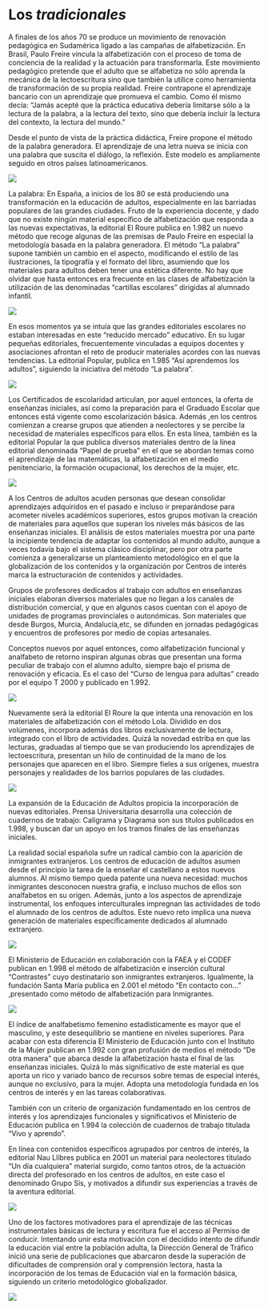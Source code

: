 # Los _tradicionales_

A finales de los años 70 se produce un movimiento de renovación pedagógica en Sudamérica ligado a las campañas de alfabetización. En Brasil, Paulo Freire vincula la alfabetización con el proceso de toma de conciencia de la realidad y la actuación para transformarla. Este movimiento pedagógico pretende que el adulto que se alfabetiza no sólo aprenda la mecánica de la lectoescritura sino que también la utilice como herramienta de transformación de su propia realidad. Freire contrapone el aprendizaje bancario con un aprendizaje que promueva el cambio. Como él mismo decía: “Jamás acepté que la práctica educativa debería limitarse sólo a la lectura de la palabra, a la lectura del texto, sino que debería incluir la lectura del contexto, la lectura del mundo.”

Desde el punto de vista de la práctica didáctica, Freire propone el método de la palabra generadora. El aprendizaje de una letra nueva se inicia con una palabra que suscita el diálogo, la reflexión. Este modelo es ampliamente seguido en otros países latinoamericanos.

![](img/nuestra_trinchera.jpg)

La palabra: En España, a inicios de los 80 se está produciendo una transformación en la educación de adultos, especialmente en las barriadas populares de las grandes ciudades. Fruto de la experiencia docente, y dado que no existe ningún material específico de alfabetización que responda a las nuevas expectativas, la editorial El Roure publica en 1.982 un nuevo método que recoge algunas de las premisas de Paulo Freire en especial la metodología basada en la palabra generadora.  El método “La palabra” supone también un cambio en el aspecto, modificando el estilo de las ilustraciones, la tipografía y el formato del libro, asumiendo que los materiales para adultos deben tener una estética diferente. No hay que olvidar que hasta entonces era frecuente en las clases de alfabetización  la utilización de las denominadas “cartillas escolares” dirigidas al alumnado infantil.

![](img/eltres.jpg)

En esos momentos ya se intuía que las grandes editoriales escolares no estaban interesadas en este “reducido mercado” educativo. En su lugar pequeñas editoriales, frecuentemente vinculadas a equipos docentes y asociaciones afrontan el reto de producir materiales acordes con las nuevas tendencias. La editorial Popular, publica en 1.985 “Así aprendemos los adultos”, siguiendo la iniciativa del método “La palabra”.

![](img/asi_aprendemos.jpg)

Los Certificados de escolaridad articulan, por aquel entonces,  la oferta de enseñanzas iniciales, así como la preparación para el Graduado Escolar que entonces está vigente como escolarización básica. Además ,en los centros comienzan a crearse grupos que  atienden a neolectores y se percibe la necesidad de materiales específicos para ellos. En esta línea, también es la editorial Popular la que publica diversos materiales dentro de la línea editorial denominada “Papel de prueba” en el que se abordan temas como el aprendizaje de las matemáticas, la alfabetización en el medio penitenciario, la formación ocupacional, los derechos de la mujer, etc.

![](img/papel_prueba.jpg)

A los Centros de adultos acuden personas que desean consolidar aprendizajes adquiridos en el pasado e incluso ir preparándose  para acometer niveles académicos superiores, estos grupos motivan la creación de materiales  para aquellos que superan los niveles más básicos de las enseñanzas iniciales. El análisis de estos materiales muestra por una parte la incipiente tendencia  de adaptar los contenidos al mundo adulto, aunque a veces todavía bajo el sistema clásico disciplinar, pero por otra parte comienza a generalizarse un planteamiento metodológico en el que la globalización de los contenidos y la organización por Centros de interés marca la estructuración de contenidos y actividades.

Grupos de profesores dedicados al trabajo con adultos en enseñanzas iniciales elaboran diversos materiales que no llegan a los canales de distribución comercial, y que en algunos casos cuentan con el apoyo de unidades de programas provinciales o autonómicas. Son materiales que desde Burgos, Murcia, Andalucía,etc, se difunden en jornadas pedagógicas  y encuentros de profesores  por medio de copias artesanales.

Conceptos nuevos por aquel entonces, como alfabetización funcional y analfabeto de retorno inspiran algunas obras que presentan una forma peculiar de trabajo con el alumno adulto, siempre bajo el prisma de renovación y eficacia. Es el caso del “Curso de lengua para adultas” creado por el equipo T 2000 y publicado en 1.992.

![](img/alfa_funcional.jpg)

Nuevamente será la editorial El Roure la que intenta una renovación en los materiales de alfabetización con el método Lola. Dividido en dos volúmenes,  incorpora además dos libros exclusivamente de lectura, integrado con el libro de actividades. Quizá la novedad estriba en que las lecturas, graduadas al tiempo que se van produciendo los aprendizajes de lectoescritura, presentan un hilo de continuidad de la mano de los personajes que aparecen en el libro. Siempre fieles a sus orígenes, muestra personajes y realidades de los barrios populares de las ciudades.

![](img/roure.jpg)

La expansión de la Educación de Adultos propicia la incorporación de nuevas editoriales. Prensa Universitaria desarrolla una colección de cuadernos de trabajo: Caligrama y Diagrama son sus títulos publicados en 1.998, y buscan dar un apoyo en los tramos finales de las enseñanzas iniciales.

La realidad social española sufre un radical cambio con la aparición de inmigrantes extranjeros. Los centros de educación de adultos asumen desde el principio la tarea de la enseñar el castellano a estos nuevos alumnos. Al mismo tiempo queda patente una nueva necesidad: muchos inmigrantes desconocen nuestra grafía, e incluso muchos de ellos son analfabetos en su origen. Además, junto a los aspectos de aprendizaje instrumental, los enfoques interculturales impregnan las actividades de todo el alumnado de los centros de adultos. Este nuevo reto implica una nueva generación de materiales específicamente dedicados al alumnado extranjero.

![](img/caligrama.jpg)

El Ministerio de Educación en colaboración con la FAEA y el CODEF publican en 1.998 el método de alfabetización e inserción cultural “Contrastes” cuyo destinatario son inmigrantes extranjeros. Igualmente, la fundación Santa María publica en 2.001  el método “En contacto con…” ,presentado como método de alfabetización para Inmigrantes.

![](img/encontacto.jpg)

El índice de analfabetismo femenino estadísticamente es mayor que el masculino, y este desequilibrio se mantiene en niveles superiores. Para acabar con esta diferencia El Ministerio de Educación junto con el Instituto de la Mujer publican en 1.992 con gran profusión de medios el método “De otra manera” que abarca desde la alfabetización hasta el final de las enseñanzas iniciales. Quizá lo más significativo de este material es que aporta un rico y variado banco de recursos sobre temas de especial interés, aunque no exclusivo, para la mujer. Adopta una metodología fundada en los centros de interés y en las tareas colaborativas.

También con un criterio de organización fundamentado en los centros de interés y los aprendizajes funcionales y significativos el Ministerio de Educación publica en 1.994  la colección de cuadernos de trabajo titulada “Vivo y aprendo”.

En línea con  contenidos específicos agrupados por centros de interés, la editorial Nau Llibres publica en 2001 un material para neolectores titulado “Un día cualquiera” material surgido, como tantos otros, de la actuación directa del profesorado en los centros de adultos, en este caso el denominado Grupo Sis, y motivados a difundir sus experiencias a través de la aventura editorial.

![](img/deotramanera.jpg)

Uno de los factores motivadores para el aprendizaje de las técnicas instrumentales básicas de lectura y escritura fue el acceso al Permiso de conducir. Intentando unir esta motivación con el decidido intento de difundir la educación vial entre la población adulta, la Dirección General de Tráfico inició una serie de publicaciones que abarcaron desde la superación de dificultades de comprensión oral y comprensión lectora, hasta la incorporación de los temas de Educación vial en la formación básica, siguiendo un criterio metodológico globalizador.

![](img/ed_vial.jpg)

